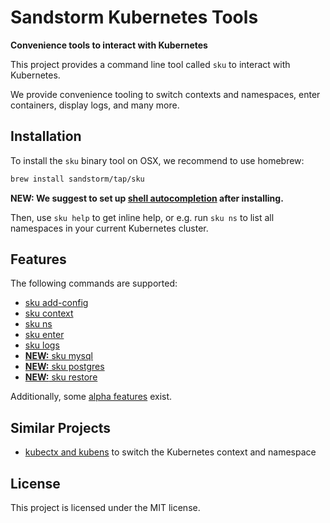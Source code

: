# Sandstorm Kubernetes Tools

**Convenience tools to interact with Kubernetes**

This project provides a command line tool called `sku` to interact with Kubernetes.

We provide convenience tooling to switch contexts and namespaces, enter containers, display logs, and many more.

## Installation

To install the `sku` binary tool on OSX, we recommend to use homebrew:

```bash
brew install sandstorm/tap/sku
```

**NEW: We suggest to set up [shell autocompletion](autocompletion.md) after installing.**

Then, use `sku help` to get inline help, or e.g. run `sku ns` to list all namespaces in your current Kubernetes cluster.

## Features

The following commands are supported:

- [sku add-config](context-and-ns.md#sku-add-config)
- [sku context](context-and-ns.md#sku-context)
- [sku ns](context-and-ns.md#sku-ns)
- [sku enter](enter.md)
- [sku logs](logs.md)
- [**NEW:** sku mysql](database.md#entering-a-mysql-database)
- [**NEW:** sku postgres](database.md#entering-a-postgres-database)
- [**NEW:** sku restore](restore.md)

Additionally, some [alpha features](alpha.md) exist.

## Similar Projects

- [kubectx and kubens](https://github.com/ahmetb/kubectx/) to switch the Kubernetes context and namespace

## License

This project is licensed under the MIT license.